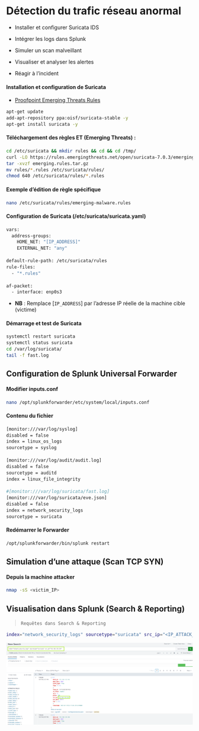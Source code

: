 # Détection du trafic réseau anormal

- Installer et configurer Suricata IDS

- Intégrer les logs dans Splunk

- Simuler un scan malveillant

- Visualiser et analyser les alertes

- Réagir à l’incident

#### Installation et configuration de Suricata

- [Proofpoint Emerging Threats Rules](https://rules.emergingthreats.net/)

```sh
apt-get update
add-apt-repository ppa:oisf/suricata-stable -y
apt-get install suricata -y
```

#### Téléchargement des règles ET (Emerging Threats) :

```sh
cd /etc/suricata && mkdir rules && cd && cd /tmp/
curl -LO https://rules.emergingthreats.net/open/suricata-7.0.3/emerging.rules.tar.gz
tar -xvzf emerging.rules.tar.gz
mv rules/*.rules /etc/suricata/rules/
chmod 640 /etc/suricata/rules/*.rules
```

#### Exemple d’édition de règle spécifique

```sh
nano /etc/suricata/rules/emerging-malware.rules
```

#### Configuration de Suricata (/etc/suricata/suricata.yaml)

```sh
vars:
  address-groups:
    HOME_NET: "[IP_ADDRESS]"
    EXTERNAL_NET: "any"

default-rule-path: /etc/suricata/rules
rule-files:
  - "*.rules"

af-packet:
  - interface: enp0s3
```

- **NB** : Remplace [`IP_ADDRESS`] par l’adresse IP réelle de la machine cible (victime)

#### Démarrage et test de Suricata

```sh
systemctl restart suricata
systemctl status suricata
cd /var/log/suricata/
tail -f fast.log
```

## Configuration de Splunk Universal Forwarder

#### Modifier inputs.conf

```sh
nano /opt/splunkforwarder/etc/system/local/inputs.conf
```

#### Contenu du fichier

```sh
[monitor:///var/log/syslog]
disabled = false
index = linux_os_logs
sourcetype = syslog

[monitor:///var/log/audit/audit.log]
disabled = false
sourcetype = auditd
index = linux_file_integrity

#[monitor:///var/log/suricata/fast.log]
[monitor:///var/log/suricata/eve.json]
disabled = false
index = network_security_logs
sourcetype = suricata
```

#### Redémarrer le Forwarder

```sh
/opt/splunkforwarder/bin/splunk restart
```

## Simulation d’une attaque (Scan TCP SYN)

#### Depuis la machine attacker

```sh
nmap -sS <victim_IP>
```

## Visualisation dans Splunk (Search & Reporting)

> `Requêtes dans Search & Reporting`

```sh
index="network_security_logs" sourcetype="suricata" src_ip="<IP_ATTACK_MACHINE>"
```

![Enterprise](/Splunk_Ubuntu/assets/splunk_linux_14.png)
